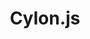 ---
codehost: https://github.com/hybridgroup/cylon
logohandle: cylonjs
sort: cylonjs
title: Cylon.js
twitter: https://x.com/CylonJS
website: https://cylonjs.com/
---